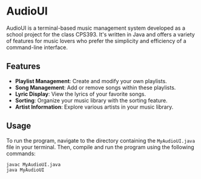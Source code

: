 # AudioUI

AudioUI is a terminal-based music management system developed as a school project for the class CPS393. It's written in Java and offers a variety of features for music lovers who prefer the simplicity and efficiency of a command-line interface.

## Features

- **Playlist Management**: Create and modify your own playlists.
- **Song Management**: Add or remove songs within these playlists.
- **Lyric Display**: View the lyrics of your favorite songs.
- **Sorting**: Organize your music library with the sorting feature.
- **Artist Information**: Explore various artists in your music library.

## Usage

To run the program, navigate to the directory containing the `MyAudioUI.java` file in your terminal. Then, compile and run the program using the following commands:

```bash
javac MyAudioUI.java
java MyAudioUI
